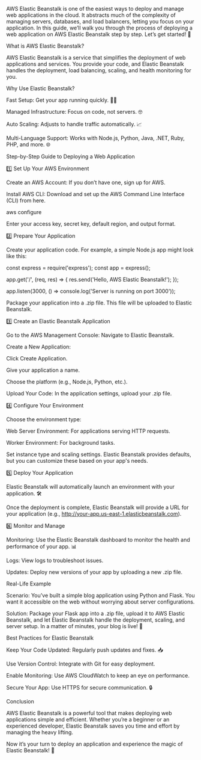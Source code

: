 AWS Elastic Beanstalk is one of the easiest ways to deploy and manage web applications in the cloud. It abstracts much of the complexity of managing servers, databases, and load balancers, letting you focus on your application. In this guide, we’ll walk you through the process of deploying a web application on AWS Elastic Beanstalk step by step. Let’s get started! 🎉

What is AWS Elastic Beanstalk?

AWS Elastic Beanstalk is a service that simplifies the deployment of web applications and services. You provide your code, and Elastic Beanstalk handles the deployment, load balancing, scaling, and health monitoring for you.

Why Use Elastic Beanstalk?

Fast Setup: Get your app running quickly. 🏃‍♂️

Managed Infrastructure: Focus on code, not servers. 🤓

Auto Scaling: Adjusts to handle traffic automatically. 📈

Multi-Language Support: Works with Node.js, Python, Java, .NET, Ruby, PHP, and more. 🌐

Step-by-Step Guide to Deploying a Web Application

1️⃣ Set Up Your AWS Environment

Create an AWS Account: If you don’t have one, sign up for AWS.

Install AWS CLI: Download and set up the AWS Command Line Interface (CLI) from here.

aws configure

Enter your access key, secret key, default region, and output format.

2️⃣ Prepare Your Application

Create your application code. For example, a simple Node.js app might look like this:

const express = require('express');
const app = express();

app.get('/', (req, res) => {
    res.send('Hello, AWS Elastic Beanstalk!');
});

app.listen(3000, () => console.log('Server is running on port 3000'));

Package your application into a .zip file. This file will be uploaded to Elastic Beanstalk.

3️⃣ Create an Elastic Beanstalk Application

Go to the AWS Management Console: Navigate to Elastic Beanstalk.

Create a New Application:

Click Create Application.

Give your application a name.

Choose the platform (e.g., Node.js, Python, etc.).

Upload Your Code: In the application settings, upload your .zip file.

4️⃣ Configure Your Environment

Choose the environment type:

Web Server Environment: For applications serving HTTP requests.

Worker Environment: For background tasks.

Set instance type and scaling settings. Elastic Beanstalk provides defaults, but you can customize these based on your app's needs.

5️⃣ Deploy Your Application

Elastic Beanstalk will automatically launch an environment with your application. 🛠️

Once the deployment is complete, Elastic Beanstalk will provide a URL for your application (e.g., http://your-app.us-east-1.elasticbeanstalk.com).

6️⃣ Monitor and Manage

Monitoring: Use the Elastic Beanstalk dashboard to monitor the health and performance of your app. 📊

Logs: View logs to troubleshoot issues.

Updates: Deploy new versions of your app by uploading a new .zip file.

Real-Life Example

Scenario: You’ve built a simple blog application using Python and Flask. You want it accessible on the web without worrying about server configurations.

Solution: Package your Flask app into a .zip file, upload it to AWS Elastic Beanstalk, and let Elastic Beanstalk handle the deployment, scaling, and server setup. In a matter of minutes, your blog is live! 🎉

Best Practices for Elastic Beanstalk

Keep Your Code Updated: Regularly push updates and fixes. 📥

Use Version Control: Integrate with Git for easy deployment.

Enable Monitoring: Use AWS CloudWatch to keep an eye on performance.

Secure Your App: Use HTTPS for secure communication. 🔒

Conclusion

AWS Elastic Beanstalk is a powerful tool that makes deploying web applications simple and efficient. Whether you’re a beginner or an experienced developer, Elastic Beanstalk saves you time and effort by managing the heavy lifting.

Now it’s your turn to deploy an application and experience the magic of Elastic Beanstalk! 🌟
